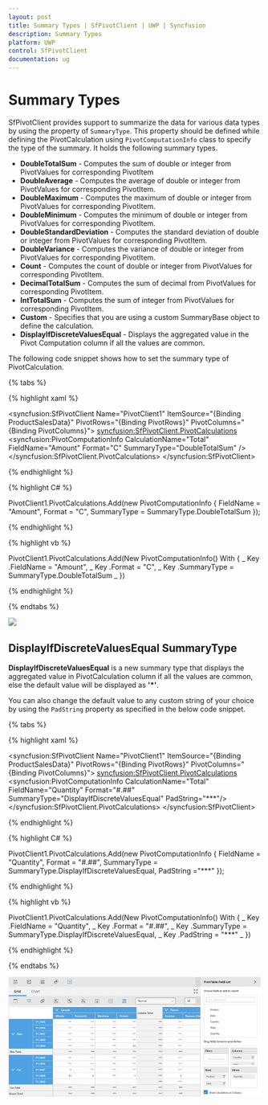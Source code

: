 ```yaml
---
layout: post
title: Summary Types | SfPivotClient | UWP | Syncfusion
description: Summary Types
platform: UWP
control: SfPivotClient
documentation: ug
---
```


# Summary Types

SfPivotClient provides support to summarize the data for various data types by using the property of `SummaryType`. This property should be defined while defining the PivotCalculation using `PivotComputationInfo` class to specify the type of the summary. It holds the following summary types.

* **DoubleTotalSum** - Computes the sum of double or integer from PivotValues for corresponding PivotItem
* **DoubleAverage** - Computes the average of double or integer from PivotValues for corresponding PivotItem.
* **DoubleMaximum** - Computes the maximum of double or integer from PivotValues for corresponding PivotItem.
* **DoubleMinimum** - Computes the minimum of double or integer from PivotValues for corresponding PivotItem.
* **DoubleStandardDeviation** - Computes the standard deviation of double or integer from PivotValues for corresponding PivotItem.
* **DoubleVariance** - Computes the variance of double or integer from PivotValues for corresponding PivotItem.
* **Count** - Computes the count of double or integer from PivotValues for corresponding PivotItem.
* **DecimalTotalSum** - Computes the sum of decimal from PivotValues for corresponding PivotItem.
* **IntTotalSum** - Computes the sum of integer from PivotValues for corresponding PivotItem.
* **Custom** - Specifies that you are using a custom SummaryBase object to define the calculation.
* **DisplayIfDiscreteValuesEqual** - Displays the aggregated value in the Pivot Computation column if all the values are common.

The following code snippet shows how to set the summary type of PivotCalculation.

{% tabs %}

{% highlight xaml %}

<syncfusion:SfPivotClient Name="PivotClient1" ItemSource="{Binding ProductSalesData}"
                        PivotRows="{Binding PivotRows}" PivotColumns="{Binding PivotColumns}">
    <syncfusion:SfPivotClient.PivotCalculations>
        <syncfusion:PivotComputationInfo CalculationName="Total" FieldName="Amount" Format="C" SummaryType="DoubleTotalSum" />
    </syncfusion:SfPivotClient.PivotCalculations>
</syncfusion:SfPivotClient>

{% endhighlight %}

{% highlight C# %}

PivotClient1.PivotCalculations.Add(new PivotComputationInfo { FieldName = "Amount", Format = "C", SummaryType = SummaryType.DoubleTotalSum });

{% endhighlight %}

{% highlight vb %}

PivotClient1.PivotCalculations.Add(New PivotComputationInfo() With { _
    Key .FieldName = "Amount", _
    Key .Format = "C", _
    Key .SummaryType = SummaryType.DoubleTotalSum _
})

{% endhighlight %}

{% endtabs %}

![](Summary-images/custom_summary_type-image1.png)

## DisplayIfDiscreteValuesEqual SummaryType

**DisplayIfDiscreteValuesEqual** is a new summary type that displays the aggregated value in PivotCalculation column if all the values are common, else the default value will be displayed as **'*'**.

You can also change the default value to any custom string of your choice by using the `PadString` property as specified in the below code snippet.

{% tabs %}

{% highlight xaml %}

<syncfusion:SfPivotClient Name="PivotClient1" ItemSource="{Binding ProductSalesData}"
                          PivotRows="{Binding PivotRows}" PivotColumns="{Binding PivotColumns}">
    <syncfusion:SfPivotClient.PivotCalculations>
        <syncfusion:PivotComputationInfo CalculationName="Total" FieldName="Quantity" Format="#.##"                                                                     SummaryType="DisplayIfDiscreteValuesEqual" PadString="***"/>
    </syncfusion:SfPivotClient.PivotCalculations>
</syncfusion:SfPivotClient>

{% endhighlight %}

{% highlight C# %}

PivotClient1.PivotCalculations.Add(new PivotComputationInfo
{
    FieldName = "Quantity",
    Format = "#.##",
    SummaryType = SummaryType.DisplayIfDiscreteValuesEqual,
    PadString ="***"
});

{% endhighlight %}

{% highlight vb %}

PivotClient1.PivotCalculations.Add(New PivotComputationInfo() With { _
    Key .FieldName = "Quantity", _
    Key .Format = "#.##", _
    Key .SummaryType = SummaryType.DisplayIfDiscreteValuesEqual, _
    Key .PadString = "***" _
})

{% endhighlight %}

{% endtabs %}

![](Summary-Types_images/custom_summary_type-image2.png)